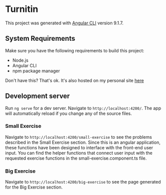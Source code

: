 # Turnitin

This project was generated with [Angular CLI](https://github.com/angular/angular-cli) version 9.1.7.

## System Requirements

Make sure you have the following requirements to build this project:
* Node.js
* Angular CLI
* npm package manager

Don't have this? That's ok. It's also hosted on my personal site [here](http://amandaeaster.com/turnitin/)

## Development server

Run `ng serve` for a dev server. Navigate to `http://localhost:4200/`. The app will automatically reload if you change any of the source files.

### Small Exercise
Navigate to `http://localhost:4200/small-exercise` to see the problems described in the Small Exercise section. Since this is an angular application, these functions have been designed to interface with the front-end user input. You can find the helper functions that connect user input with the requested exercise functions in the small-exercise.component.ts file.

### Big Exercise
Navigate to `http://localhost:4200/big-exercise` to see the page generated for the Big Exercise section.
